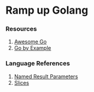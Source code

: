 # Ramp up Golang

### Resources

1. [Awesome Go](https://awesome-go.com)
2. [Go by Example](https://gobyexample.com)

### Language References

1. [Named Result Parameters](https://go.dev/wiki/CodeReviewComments#named-result-parameters)
2. [Slices](https://go.dev/blog/slices-intro)